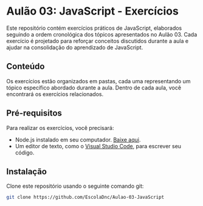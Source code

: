# Aulão 03: JavaScript - Exercícios

Este repositório contém exercícios práticos de JavaScript, elaborados seguindo a ordem cronológica dos tópicos apresentados no Aulão 03. Cada exercício é projetado para reforçar conceitos discutidos durante a aula e ajudar na consolidação do aprendizado de JavaScript.

## Conteúdo

Os exercícios estão organizados em pastas, cada uma representando um tópico específico abordado durante a aula. Dentro de cada aula, você encontrará os exercícios relacionados.

## Pré-requisitos

Para realizar os exercícios, você precisará:
- Node.js instalado em seu computador. [Baixe aqui](https://nodejs.org/en/download/).
- Um editor de texto, como o [Visual Studio Code](https://code.visualstudio.com/), para escrever seu código.

## Instalação

Clone este repositório usando o seguinte comando git:
```bash
git clone https://github.com/EscolaDnc/Aulao-03-JavaScript

